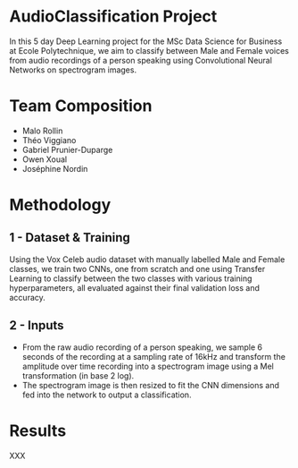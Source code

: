 # AudioClassification Project

In this 5 day Deep Learning project for the MSc Data Science for Business at Ecole Polytechnique, we aim to classify between Male and Female voices from audio recordings of a person speaking using Convolutional Neural Networks on spectrogram images. 

# Team Composition

- Malo Rollin
- Théo Viggiano
- Gabriel Prunier-Duparge
- Owen Xoual
- Joséphine Nordin

# Methodology

## 1 - Dataset & Training

Using the Vox Celeb audio dataset with manually labelled Male and Female classes, we train two CNNs, one from scratch and one using Transfer Learning to classify between the two classes with various training hyperparameters, all evaluated against their final validation loss and accuracy. 

## 2 - Inputs

- From the raw audio recording of a person speaking, we sample 6 seconds of the recording at a sampling rate of 16kHz and transform the amplitude over time recording into a spectrogram image using a Mel transformation (in base 2 log).
- The spectrogram image is then resized to fit the CNN dimensions and fed into the network to output a classification.

# Results

XXX
